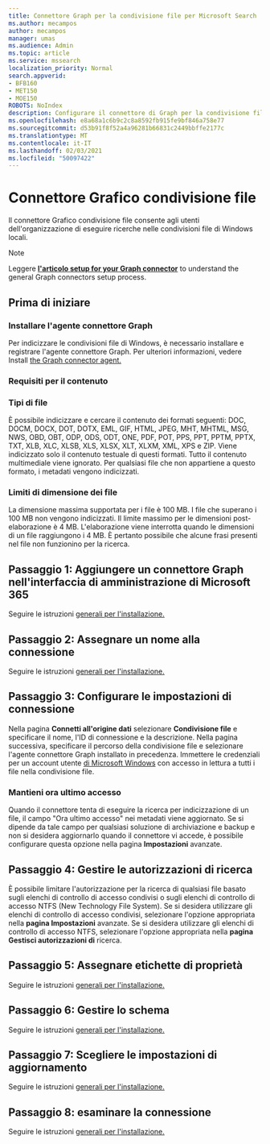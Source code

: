 ```yaml
---
title: Connettore Graph per la condivisione file per Microsoft Search
ms.author: mecampos
author: mecampos
manager: umas
ms.audience: Admin
ms.topic: article
ms.service: mssearch
localization_priority: Normal
search.appverid:
- BFB160
- MET150
- MOE150
ROBOTS: NoIndex
description: Configurare il connettore di Graph per la condivisione file per Microsoft Search
ms.openlocfilehash: e8a68a1c6b9c2c8a8592fb915fe9bf846a758e77
ms.sourcegitcommit: d53b91f8f52a4a96281b66831c2449bbffe2177c
ms.translationtype: MT
ms.contentlocale: it-IT
ms.lasthandoff: 02/03/2021
ms.locfileid: "50097422"
---
```

<!---Previous ms.author: rusamai --->

# <a name="file-share-graph-connector"></a>Connettore Grafico condivisione file

Il connettore Grafico condivisione file consente agli utenti dell'organizzazione di eseguire ricerche nelle condivisioni file di Windows locali.

> [!NOTE]
> Leggere [**l'articolo setup for your Graph connector**](configure-connector.md) to understand the general Graph connectors setup process.

## <a name="before-you-get-started"></a>Prima di iniziare

### <a name="install-the-graph-connector-agent"></a>Installare l'agente connettore Graph

Per indicizzare le condivisioni file di Windows, è necessario installare e registrare l'agente connettore Graph. Per ulteriori informazioni, vedere Install [the Graph connector agent.](on-prem-agent.md)  

### <a name="content-requirements"></a>Requisiti per il contenuto

### <a name="file-types"></a>Tipi di file

È possibile indicizzare e cercare il contenuto dei formati seguenti: DOC, DOCM, DOCX, DOT, DOTX, EML, GIF, HTML, JPEG, MHT, MHTML, MSG, NWS, OBD, OBT, ODP, ODS, ODT, ONE, PDF, POT, PPS, PPT, PPTM, PPTX, TXT, XLB, XLC, XLSB, XLS, XLSX, XLT, XLXM, XML, XPS e ZIP. Viene indicizzato solo il contenuto testuale di questi formati. Tutto il contenuto multimediale viene ignorato. Per qualsiasi file che non appartiene a questo formato, i metadati vengono indicizzati.

### <a name="file-size-limits"></a>Limiti di dimensione dei file

La dimensione massima supportata per i file è 100 MB. I file che superano i 100 MB non vengono indicizzati. Il limite massimo per le dimensioni post-elaborazione è 4 MB. L'elaborazione viene interrotta quando le dimensioni di un file raggiungono i 4 MB. È pertanto possibile che alcune frasi presenti nel file non funzionino per la ricerca.

## <a name="step-1-add-a-graph-connector-in-the-microsoft-365-admin-center"></a>Passaggio 1: Aggiungere un connettore Graph nell'interfaccia di amministrazione di Microsoft 365

Seguire le istruzioni [generali per l'installazione.](https://docs.microsoft.com/microsoftsearch/configure-connector)
<!---If the above phrase does not apply, delete it and insert specific details for your data source that are different from general setup instructions.-->

## <a name="step-2-name-the-connection"></a>Passaggio 2: Assegnare un nome alla connessione

Seguire le istruzioni [generali per l'installazione.](https://docs.microsoft.com/microsoftsearch/configure-connector)
<!---If the above phrase does not apply, delete it and insert specific details for your data source that are different from general setup instructions.-->

## <a name="step-3-configure-the-connection-settings"></a>Passaggio 3: Configurare le impostazioni di connessione

Nella pagina **Connetti all'origine dati** selezionare **Condivisione file** e specificare il nome, l'ID di connessione e la descrizione. Nella pagina successiva, specificare il percorso della condivisione file e selezionare l'agente connettore Graph installato in precedenza. Immettere le credenziali per un account utente [di Microsoft Windows](https://microsoft.com/windows) con accesso in lettura a tutti i file nella condivisione file.

### <a name="preserve-last-access-time"></a>Mantieni ora ultimo accesso

Quando il connettore tenta di eseguire la ricerca per indicizzazione di un file, il campo "Ora ultimo accesso" nei metadati viene aggiornato. Se si dipende da tale campo per qualsiasi soluzione di archiviazione e backup e non si desidera aggiornarlo quando il connettore vi accede, è possibile configurare questa opzione nella pagina **Impostazioni** avanzate.

## <a name="step-4-manage-search-permissions"></a>Passaggio 4: Gestire le autorizzazioni di ricerca

È possibile limitare l'autorizzazione per la ricerca di qualsiasi file basato sugli elenchi di controllo di accesso condivisi o sugli elenchi di controllo di accesso NTFS (New Technology File System). Se si desidera utilizzare gli elenchi di controllo di accesso condivisi, selezionare l'opzione appropriata nella **pagina Impostazioni** avanzate. Se si desidera utilizzare gli elenchi di controllo di accesso NTFS, selezionare l'opzione appropriata nella **pagina Gestisci autorizzazioni di** ricerca.

## <a name="step-5-assign-property-labels"></a>Passaggio 5: Assegnare etichette di proprietà

Seguire le istruzioni [generali per l'installazione.](https://docs.microsoft.com/microsoftsearch/configure-connector)
<!---If the above phrase does not apply, delete it and insert specific details for your data source that are different from general setup instructions.-->

## <a name="step-6-manage-schema"></a>Passaggio 6: Gestire lo schema

Seguire le istruzioni [generali per l'installazione.](https://docs.microsoft.com/microsoftsearch/configure-connector)
<!---If the above phrase does not apply, delete it and insert specific details for your data source that are different from general setup instructions.-->

## <a name="step-7-choose-refresh-settings"></a>Passaggio 7: Scegliere le impostazioni di aggiornamento

Seguire le istruzioni [generali per l'installazione.](https://docs.microsoft.com/microsoftsearch/configure-connector)
<!---If the above phrase does not apply, delete it and insert specific details for your data source that are different from general setup instructions.-->

## <a name="step-8-review-connection"></a>Passaggio 8: esaminare la connessione

Seguire le istruzioni [generali per l'installazione.](https://docs.microsoft.com/microsoftsearch/configure-connector)
<!---If the above phrase does not apply, delete it and insert specific details for your data source that are different from general setup 
instructions.-->

<!---## Troubleshooting-->
<!---Insert troubleshooting recommendations for this data source-->

<!---## Limitations-->
<!---Insert limitations for this data source-->

